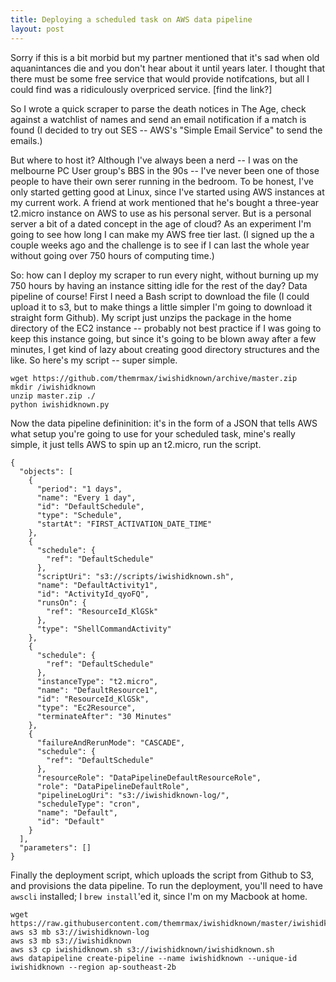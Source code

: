 ```yaml
---
title: Deploying a scheduled task on AWS data pipeline
layout: post
---
```

Sorry if this is a bit morbid but my partner mentioned that it's sad when old aquanintances die and you don't hear about it until years later. I thought that there must be some free service that would provide notifcations, but all I could find was a ridiculously overpriced service. [find the link?]

So I wrote a quick scraper to parse the death notices in The Age, check against a watchlist of names and send an email notification if a match is found (I decided to try out SES -- AWS's "Simple Email Service" to send the emails.)

But where to host it? Although I've always been a nerd -- I was on the melbourne PC User group's BBS in the 90s -- I've never been one of those people to have their own serer running in the bedroom. To be honest, I've only started getting good at Linux, since I've started using AWS instances at my current work.  A friend at work mentioned that he's bought a three-year t2.micro instance on AWS to use as his personal server. But is a personal server a bit of a dated concept in the age of cloud? As an experiment I'm going to see how long I can make my AWS free tier last. (I signed up the a couple weeks ago and the challenge is to see if I can last the whole year without going over 750 hours of computing time.)

So: how can I deploy my scraper to run every night, without burning up my 750 hours by having an instance sitting idle for the rest of the day? Data pipeline of course! First I need a Bash script to download the file (I could upload it to s3, but to make things a little simpler I'm going to download it straight form Github). My script just unzips the package in the home directory of the EC2 instance -- probably not best practice if I was going to keep this instance going, but since it's going to be blown away after a few minutes, I get kind of lazy about creating good directory structures and the like. So here's my script -- super simple.

    wget https://github.com/themrmax/iwishidknown/archive/master.zip
    mkdir /iwishidknown
    unzip master.zip ./
    python iwishidknown.py

Now the data pipeline defininition: it's in the form of a JSON that tells AWS what setup you're going to use for your scheduled task, mine's really simple, it just tells AWS to spin up an t2.micro, run the script.

    {
      "objects": [
        {
          "period": "1 days",
          "name": "Every 1 day",
          "id": "DefaultSchedule",
          "type": "Schedule",
          "startAt": "FIRST_ACTIVATION_DATE_TIME"
        },
        {
          "schedule": {
            "ref": "DefaultSchedule"
          },
          "scriptUri": "s3://scripts/iwishidknown.sh",
          "name": "DefaultActivity1",
          "id": "ActivityId_qyoFQ",
          "runsOn": {
            "ref": "ResourceId_KlGSk"
          },
          "type": "ShellCommandActivity"
        },
        {
          "schedule": {
            "ref": "DefaultSchedule"
          },
          "instanceType": "t2.micro",
          "name": "DefaultResource1",
          "id": "ResourceId_KlGSk",
          "type": "Ec2Resource",
          "terminateAfter": "30 Minutes"
        },
        {
          "failureAndRerunMode": "CASCADE",
          "schedule": {
            "ref": "DefaultSchedule"
          },
          "resourceRole": "DataPipelineDefaultResourceRole",
          "role": "DataPipelineDefaultRole",
          "pipelineLogUri": "s3://iwishidknown-log/",
          "scheduleType": "cron",
          "name": "Default",
          "id": "Default"
        }
      ],
      "parameters": []
    }



Finally the deployment script, which uploads the script from Github to S3, and provisions the data pipeline. To run the deployment, you'll need to have `awscli` installed; I `brew install`'ed it, since I'm on my Macbook at home.

    wget https://raw.githubusercontent.com/themrmax/iwishidknown/master/iwishidknown.sh
    aws s3 mb s3://iwishidknown-log
    aws s3 mb s3://iwishidknown
    aws s3 cp iwishidknown.sh s3://iwishidknown/iwishidknown.sh
    aws datapipeline create-pipeline --name iwishidknown --unique-id iwishidknown --region ap-southeast-2b
